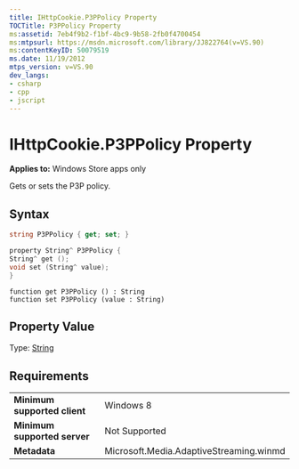 ```yaml
---
title: IHttpCookie.P3PPolicy Property
TOCTitle: P3PPolicy Property
ms:assetid: 7eb4f9b2-f1bf-4bc9-9b58-2fb0f4700454
ms:mtpsurl: https://msdn.microsoft.com/library/JJ822764(v=VS.90)
ms:contentKeyID: 50079519
ms.date: 11/19/2012
mtps_version: v=VS.90
dev_langs:
- csharp
- cpp
- jscript
---
```


# IHttpCookie.P3PPolicy Property

**Applies to:** Windows Store apps only

Gets or sets the P3P policy.

## Syntax

```csharp
string P3PPolicy { get; set; }
```

```cpp
property String^ P3PPolicy {
String^ get ();
void set (String^ value);
}
```

```jscript
function get P3PPolicy () : String
function set P3PPolicy (value : String)
```

## Property Value

Type: [String](https://msdn.microsoft.com/library/s1wwdcbf)

## Requirements

|||
|--- |--- |
|**Minimum supported client**|Windows 8|
|**Minimum supported server**|Not Supported|
|**Metadata**|Microsoft.Media.AdaptiveStreaming.winmd|
